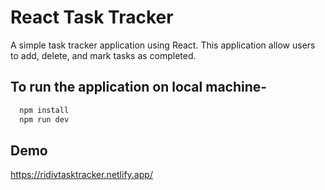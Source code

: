 
# React Task Tracker

A simple task tracker application using React. This application allow users to add, delete, and mark tasks as completed.


## To run the application on local machine-

```bash
  npm install
  npm run dev
```

## Demo

https://ridivtasktracker.netlify.app/
